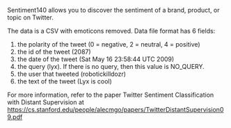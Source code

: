 Sentiment140 allows you to discover the sentiment of a brand, product, or topic
on Twitter.

The data is a CSV with emoticons removed. Data file format has 6 fields:

1.  the polarity of the tweet (0 = negative, 2 = neutral, 4 = positive)
2.  the id of the tweet (2087)
3.  the date of the tweet (Sat May 16 23:58:44 UTC 2009)
4.  the query (lyx). If there is no query, then this value is NO_QUERY.
5.  the user that tweeted (robotickilldozr)
6.  the text of the tweet (Lyx is cool)

For more information, refer to the paper Twitter Sentiment Classification with
Distant Supervision at
https://cs.stanford.edu/people/alecmgo/papers/TwitterDistantSupervision09.pdf
